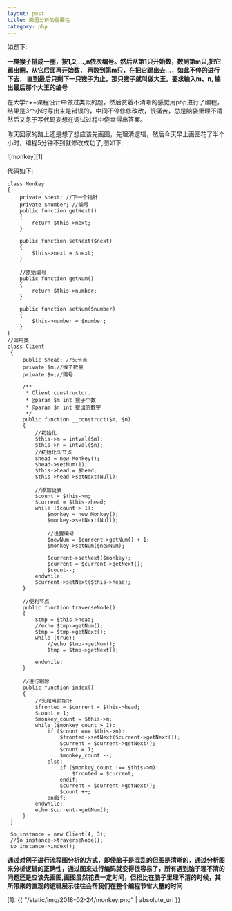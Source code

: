 ```yaml
---
layout: post
title: 画图分析的重要性
category: php
---
```

如题下:

**一群猴子排成一圈，按1,2,…,n依次编号。然后从第1只开始数，数到第m只,把它踢出圈，从它后面再开始数， 再数到第m只，在把它踢出去…，如此不停的进行下去， 直到最后只剩下一只猴子为止，那只猴子就叫做大王。要求输入m、n, 输出最后那个大王的编号**

在大学c++课程设计中做过类似的题，然后贫着不清晰的感觉用php进行了编程，结果是3个小时写出来是错误的，中间不停修修改改，很痛苦，总是脑袋里理不清然后又急于写代码妄想在调试过程中侥幸得出答案。

昨天回家的路上还是想了想应该先画图，先理清逻辑，然后今天早上画图花了半个小时，编程5分钟不到就修改成功了,图如下:

![monkey][1]

代码如下:

```
class Monkey
{
    private $next; //下一个指针
    private $number; //编号
    public function getNext()
    {
        return $this->next;
    }

    public function setNext($next)
    {
        $this->next = $next;
    }

    //原始编号
    public function getNum()
    {
        return $this->number;
    }

    public function setNum($number)
    {
        $this->number = $number;
    }
}
//调用类
class Client
 {
     public $head; //头节点
     private $m;//猴子数量
     private $n;//踢号

     /**
      * Client constructor.
      * @param $m int 猴子个数
      * @param $n int 提出的数字
      */
     public function __construct($m, $n)
     {
         //初始化
         $this->m = intval($m);
         $this->n = intval($n);
         //初始化头节点
         $head = new Monkey();
         $head->setNum(1);
         $this->head = $head;
         $this->head->setNext(Null);

         //添加链表
         $count = $this->m;
         $current = $this->head;
         while ($count > 1):
             $monkey = new Monkey();
             $monkey->setNext(Null);

             //设置编号
             $newNum = $current->getNum() + 1;
             $monkey->setNum($newNum);

             $current->setNext($monkey);
             $current = $current->getNext();
             $count--;
         endwhile;
         $current->setNext($this->head);
     }

     //便利节点
     public function traverseNode()
     {
         $tmp = $this->head;
         //echo $tmp->getNum();
         $tmp = $tmp->getNext();
         while (true):
             //echo $tmp->getNum();
             $tmp = $tmp->getNext();

         endwhile;
     }

     //进行剔除
     public function index()
     {
         //头和当前指针
         $fronted = $current = $this->head;
         $count = 1;
         $monkey_count = $this->m;
         while ($monkey_count > 1):
             if ($count === $this->n):
                 $fronted->setNext($current->getNext());
                 $current = $current->getNext();
                 $count = 1;
                 $monkey_count --;
             else:
                 if ($monkey_count !== $this->m):
                     $fronted = $current;
                 endif;
                 $current = $current->getNext();
                 $count ++;
             endif;
         endwhile;
         echo $current->getNum();
     }
 }

 $o_instance = new Client(4, 3);
 //$o_instance->traverseNode();
 $o_instance->index();

```

**通过对例子进行流程图分析的方式，即使脑子是混乱的但图是清晰的，通过分析图来分析逻辑的正确性，通过图来进行编码就变得很容易了，所有遇到脑子理不清的问题还是应该先画图,画图虽然花费一定时间，但相比在脑子里理不清的时候，其所带来的直观的逻辑展示往往会帮我们在整个编程节省大量的时间**

[1]: {{ "/static/img/2018-02-24/monkey.png" | absolute_url }}
